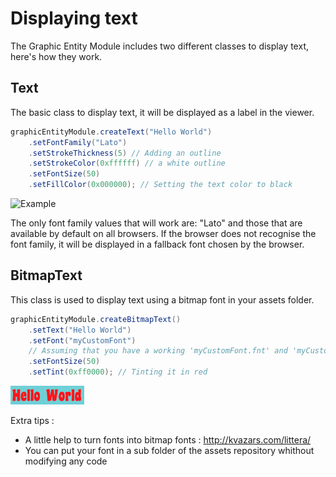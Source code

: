 # Displaying text

The Graphic Entity Module includes two different classes to display text, here's how they work.

## Text <a name="Text"></a>

The basic class to display text, it will be displayed as a label in the viewer.

```java
graphicEntityModule.createText("Hello World")
    .setFontFamily("Lato")
    .setStrokeThickness(5) // Adding an outline
    .setStrokeColor(0xffffff) // a white outline
    .setFontSize(50)
    .setFillColor(0x000000); // Setting the text color to black
```
![Example](resources/text-1.png)

The only font family values that will work are: 
"Lato" and those that are available by default on all browsers.
If the browser does not recognise the font family, it will be displayed in a fallback font chosen by the browser.

## BitmapText <a name="BitmapText"></a>

This class is used to display text using a bitmap font in your assets folder.

```java
graphicEntityModule.createBitmapText()
    .setText("Hello World")
    .setFont("myCustomFont")
    // Assuming that you have a working 'myCustomFont.fnt' and 'myCustomFont.png' in your assets folder
    .setFontSize(50)
    .setTint(0xff0000); // Tinting it in red
```
![Example](resources/text-2.png)

Extra tips :
- A little help to turn fonts into bitmap fonts : http://kvazars.com/littera/
- You can put your font in a sub folder of the assets repository whithout modifying any code
